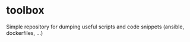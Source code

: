 # toolbox

Simple repository for dumping useful scripts and code snippets (ansible, dockerfiles, ...)
